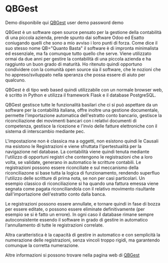 # QBGest

Demo disponibile qui [QBGest](https://ctfossolo.centu.it/qbdemo/registri) user demo password demo

QBGest è un software open source pensato per la gestione della contabilità di una piccola azienda, prende spunto dai software Odoo ed Esatto coniugando quelli che sono a mio avviso i loro punti di forza. Come dice il suo stesso nome QB="Quanto Basta" il software è di impronta minimalista ed essenziale, ma fa comunque tutto quello che serve. Viene utilizzato ormai da due anni per gestire la contabilità di una piccola azienda e ha raggiunto un buon grado di maturità. Ho ritenuto quindi opportuno condividere con la comunità open source sia il software, che le nozioni che ho appreso/sviluppato nella speranza che possa essere di aiuto per qualcuno.

QBGest è di tipo web based quindi utilizzabile con un normale browser web, è scritto in Python e utilizza il framework Flask e il database PostgreSQL.

QBGest gestisce tutte le funzionalità basilari che ci si può aspettare da un software per la contabilità italiana, offre inoltre una gestione documentale, permette l'importazione automatica dell'estratto conto bancario, gestisce la riconciliazione dei movimenti bancari con i relativi documenti di competenza, gestisce la ricezione e l'invio delle fatture elettroniche con il sistema di interscambio mediante pec.

L'impostazione non è classica ma a oggetti, non esistono quindi le Causali ma esistono le Registrazioni e viene sfruttata l'ipertestualità per la navigazione nel database. La contabilità viene quindi tenuta mediante l'utilizzo di opportuni registri che contengono le registrazioni che a loro volta, se validate, generano in automatico le scritture contabili. Le registrazioni possono essere riconciliate e sul meccanismo della riconciliazone si base tutta la logica di funzionamento, rendendo superfluo l'utilizzo delle scritture di prima nota, se non per casi particolari. Un esempio classico di riconciliazione si ha quando una fattura emessa viene segnata come pagata riconciliandola con il relativo movimento risultante dall'importazione dell'estratto conto dalla banca.

Le registrazioni possono essere annullate, e tornare quindi in fase di bozza per essere editate, o possono essere eliminate definitivamente (per esempio se si è fatto un errore). In ogni caso il database rimane sempre autoconsistente essendo il software in grado di gestire in automatico l'annullamento di tutte le registrazioni correlate.

Altra caratteristica è la capacità di gestire in automatico e con semplicità la numerazione delle registrazioni, senza vincoli troppo rigidi, ma garantendo comunque la corretta numerazione.

Altre informazioni si possono trovare nella pagina web di [QBGest](https://www.centu.it/qbgest)
